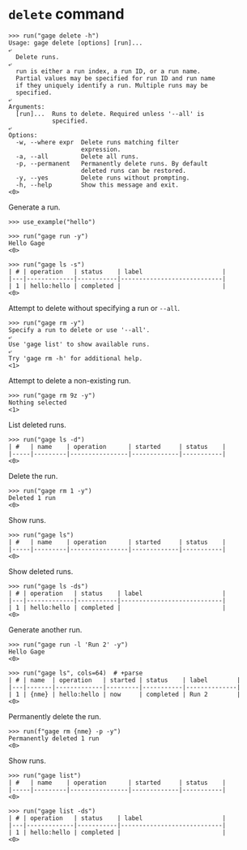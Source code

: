 # `delete` command

    >>> run("gage delete -h")
    Usage: gage delete [options] [run]...
    ⤶
      Delete runs.
    ⤶
      run is either a run index, a run ID, or a run name.
      Partial values may be specified for run ID and run name
      if they uniquely identify a run. Multiple runs may be
      specified.
    ⤶
    Arguments:
      [run]...  Runs to delete. Required unless '--all' is
                specified.
    ⤶
    Options:
      -w, --where expr  Delete runs matching filter
                        expression.
      -a, --all         Delete all runs.
      -p, --permanent   Permanently delete runs. By default
                        deleted runs can be restored.
      -y, --yes         Delete runs without prompting.
      -h, --help        Show this message and exit.
    <0>

Generate a run.

    >>> use_example("hello")

    >>> run("gage run -y")
    Hello Gage
    <0>

    >>> run("gage ls -s")
    | # | operation   | status    | label                      |
    |---|-------------|-----------|----------------------------|
    | 1 | hello:hello | completed |                            |
    <0>

Attempt to delete without specifying a run or `--all`.

    >>> run("gage rm -y")
    Specify a run to delete or use '--all'.
    ⤶
    Use 'gage list' to show available runs.
    ⤶
    Try 'gage rm -h' for additional help.
    <1>

Attempt to delete a non-existing run.

    >>> run("gage rm 9z -y")
    Nothing selected
    <1>

List deleted runs.

    >>> run("gage ls -d")
    | #   | name    | operation      | started     | status    |
    |-----|---------|----------------|-------------|-----------|
    <0>

Delete the run.

    >>> run("gage rm 1 -y")
    Deleted 1 run
    <0>

Show runs.

    >>> run("gage ls")
    | #   | name    | operation      | started     | status    |
    |-----|---------|----------------|-------------|-----------|
    <0>

Show deleted runs.

    >>> run("gage ls -ds")
    | # | operation   | status    | label                      |
    |---|-------------|-----------|----------------------------|
    | 1 | hello:hello | completed |                            |
    <0>

Generate another run.

    >>> run("gage run -l 'Run 2' -y")
    Hello Gage
    <0>

    >>> run("gage ls", cols=64)  # +parse
    | # | name  | operation   | started | status    | label        |
    |---|-------|-------------|---------|-----------|--------------|
    | 1 | {nme} | hello:hello | now     | completed | Run 2        |
    <0>

Permanently delete the run.

    >>> run(f"gage rm {nme} -p -y")
    Permanently deleted 1 run
    <0>

Show runs.

    >>> run("gage list")
    | #   | name    | operation      | started     | status    |
    |-----|---------|----------------|-------------|-----------|
    <0>

    >>> run("gage list -ds")
    | # | operation   | status    | label                      |
    |---|-------------|-----------|----------------------------|
    | 1 | hello:hello | completed |                            |
    <0>
